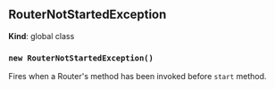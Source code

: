 <a name="RouterNotStartedException"></a>

## RouterNotStartedException
**Kind**: global class  
<a name="new_RouterNotStartedException_new"></a>

### `new RouterNotStartedException()`
Fires when a Router's method has been invoked before `start` method.

